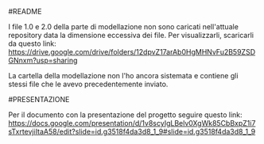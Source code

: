 #README 

I file 1.0 e 2.0 della parte di modellazione non sono caricati nell'attuale repository data la dimensione eccessiva dei file. Per visualizzarli, scaricarli da questo link: https://drive.google.com/drive/folders/12dpvZ17arAb0HgMHNvFu2B59ZSDGNnxm?usp=sharing 

La cartella della modellazione non l'ho ancora sistemata e contiene gli stessi file che le avevo precedentemente inviato.

#PRESENTAZIONE 

Per il documento con la presentazione del progetto seguire questo link: https://docs.google.com/presentation/d/1v8scyIgLBelv0XgWk85CbBxpZ1i7sTxrtevjiItaA58/edit?slide=id.g3518f4da3d8_1_9#slide=id.g3518f4da3d8_1_9
